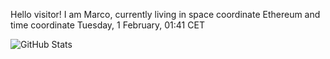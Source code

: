 Hello visitor! I am Marco, currently living in space coordinate Ethereum and time coordinate Tuesday, 1 February, 01:41 CET

![GitHub Stats](https://github-readme-stats.vercel.app/api?username=OxMarco)
